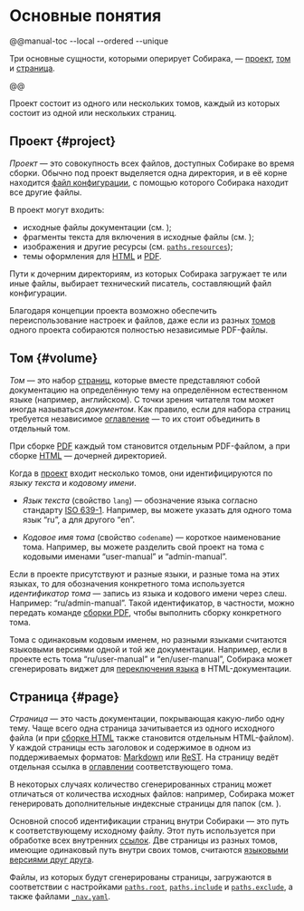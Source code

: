 # Основные понятия

@@manual-toc --local --ordered --unique

Три основные сущности, которыми оперирует Собирака, — [проект](#project), [том](#volume) и [страница](#page).

@@

Проект состоит из одного или нескольких томов, каждый из которых состоит из одной или нескольких страниц.

## Проект {#project}

_Проект_ — это совокупность всех файлов, доступных Собираке во время сборки. Обычно под проект выделяется одна директория, и в её корне находится [файл конфигурации](../reference/configuration.md), с помощью которого Собирака находит все другие файлы.

В проект могут входить:

- исходные файлы документации (см. [](../organizing/));
- фрагменты текста для включения в исходные файлы (см. [](../writing/jinja.md#includes));
- изображения и другие ресурсы (см. [`paths.resources`](../reference/configuration.md#paths.resources));
- темы оформления для [HTML](../build-html/) и [PDF](../build-pdf/).

Пути к дочерним директориям, из которых Собирака загружает те или иные файлы, выбирает технический писатель, составляющий файл конфигурации.

Благодаря концепции проекта возможно обеспечить переиспользование настроек и файлов, даже если из разных [томов](#volume) одного проекта собираются полностью независимые PDF-файлы.


## Том {#volume}

_Том_ — это набор [страниц](#page), которые вместе представляют собой документацию на определённую тему на определённом естественном языке (например, английском). С точки зрения читателя том может иногда называться _документом_. Как правило, если для набора страниц требуется независимое [оглавление](../organizing/toc.md) — то их стоит объединить в отдельный том.

При сборке [PDF](../build-pdf/) каждый том становится отдельным PDF-файлом, а при сборке [HTML](../build-html/) — дочерней директорией.

Когда в [проект](#project) входит несколько томов, они идентифицируются по _языку текста_ и _кодовому имени_.

- _Язык текста_ (свойство `lang`) — обозначение языка согласно стандарту [ISO 639-1](https://en.wikipedia.org/wiki/List_of_ISO_639-1_codes). Например, вы можете указать для одного тома язык “ru”, а для другого “en”.

- _Кодовое имя тома_ (свойство `codename`) — короткое наименование тома. Например, вы можете разделить свой проект на тома с кодовыми именами “user-manual” и “admin-manual”.

Если в проекте присутствуют и разные языки, и разные тома на этих языках, то для обозначения конкретного тома используется _идентификатор тома_ — запись из языка и кодового имени через слеш. Например: “ru/admin-manual”. Такой идентификатор, в частности, можно передать команде [сборки PDF](../build-pdf/latex.md), чтобы выполнить сборку конкретного тома.

Тома с одинаковым кодовым именем, но разными языками считаются языковыми версиями одной и той же документации. Например, если в проекте есть тома “ru/user-manual” и “en/user-manual”, Собирака может сгенерировать виджет для [переключения языка](multilang.md#switching-languages) в HTML-документации.


## Страница {#page}

_Страница_ — это часть документации, покрывающая какую-либо одну тему. Чаще всего одна страница зачитывается из одного исходного файла (и при [сборке HTML](../build-html/web.md) также становится отдельным HTML-файлом). У каждой страницы есть заголовок и содержимое в одном из поддерживаемых форматов: [Markdown](../writing/markdown.md) или [ReST](../writing/rest.md). На страницу ведёт отдельная ссылка в [оглавлении](../organizing/toc.md) соответствующего тома.

В некоторых случаях количество сгенерированных страниц может отличаться от количества исходных файлов: например, Собирака может генерировать дополнительные индексные страницы для папок (см. [](../organizing/files.md#directories-and-index-files)).

Основной способ идентификации страниц внутри Собираки — это путь к соответствующему исходному файлу. Этот путь используется при обработке всех внутренних [ссылок](../writing/links.md). Две страницы из разных томов, имеющие одинаковый путь внутри своих томов, считаются [языковыми версиями друг друга](multilang.md#switching-languages).

Файлы, из которых будут сгенерированы страницы, загружаются в соответствии с настройками [`paths.root`](../reference/configuration.md#paths.root), [`paths.include`](../reference/configuration.md#paths.include) и [`paths.exclude`](../reference/configuration.md#paths.exclude), а также файлами [`_nav.yaml`](../organizing/nav.md).